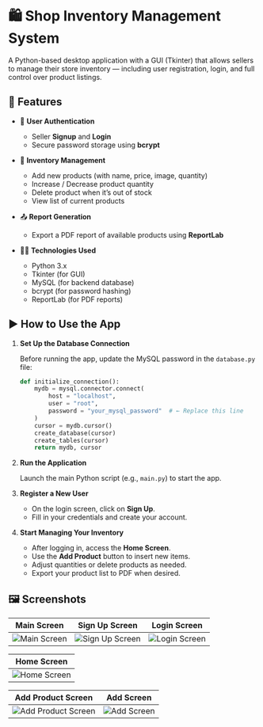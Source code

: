 # 🛍️ Shop Inventory Management System

A Python-based desktop application with a GUI (Tkinter) that allows sellers to manage their store inventory — including user registration, login, and full control over product listings.

## 📌 Features

- 🧾 **User Authentication**
  - Seller **Signup** and **Login**
  - Secure password storage using **bcrypt**
  
- 🛒 **Inventory Management**
  - Add new products (with name, price, image, quantity)
  - Increase / Decrease product quantity
  - Delete product when it’s out of stock
  - View list of current products

- 📤 **Report Generation**
  - Export a PDF report of available products using **ReportLab**

- 🧑‍💻 **Technologies Used**
  - Python 3.x
  - Tkinter (for GUI)
  - MySQL (for backend database)
  - bcrypt (for password hashing)
  - ReportLab (for PDF reports)

## ▶️ How to Use the App

1. **Set Up the Database Connection**

   Before running the app, update the MySQL password in the `database.py` file:

   ```python
   def initialize_connection():
       mydb = mysql.connector.connect(
           host = "localhost",
           user = "root",
           password = "your_mysql_password"  # ← Replace this line
       )
       cursor = mydb.cursor()
       create_database(cursor)
       create_tables(cursor)
       return mydb, cursor
   ```

2. **Run the Application**

   Launch the main Python script (e.g., `main.py`) to start the app.

3. **Register a New User**

   - On the login screen, click on **Sign Up**.
   - Fill in your credentials and create your account.

4. **Start Managing Your Inventory**

   - After logging in, access the **Home Screen**.
   - Use the **Add Product** button to insert new items.
   - Adjust quantities or delete products as needed.
   - Export your product list to PDF when desired.

## 🖼️ Screenshots
| Main Screen | Sign Up Screen |Login Screen|
| ----------- | -------------- | ------------ |
| ![Main Screen](https://i.postimg.cc/05fW07jH/main.png) | ![Sign Up Screen](https://i.postimg.cc/RhXgCx2z/signup.png) | ![Login Screen](https://i.postimg.cc/yxVfz8QP/login.png) |

| Home Screen |
| ------------ |
| ![Home Screen](https://i.postimg.cc/5N2P7jF9/homescreen.png) |

| Add Product Screen | Add Screen |
| ------------------ | ---------- |
| ![Add Product Screen](https://i.postimg.cc/XYZsW-h8T/addproduct.png) | ![Add Screen](https://i.postimg.cc/157vLPpG/add.png) | 
